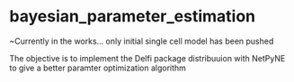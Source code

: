# bayesian_parameter_estimation

~Currently in the works... only initial single cell model has been pushed

The objective is to implement the Delfi package distribuuion with NetPyNE to give a better paramter optimization algorithm
